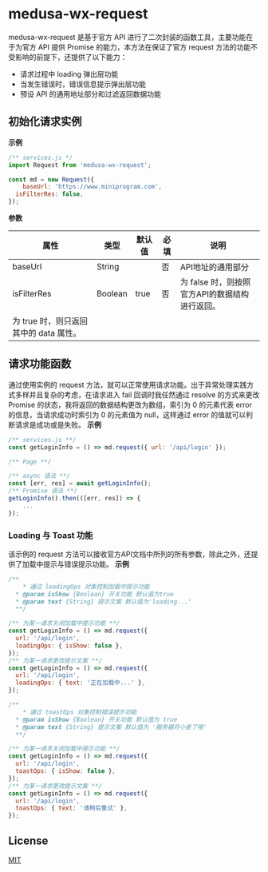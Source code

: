 # medusa-wx-request

medusa-wx-request 是基于官方 API 进行了二次封装的函数工具，主要功能在于为官方 API 提供 Promise 的能力，本方法在保证了官方 request 方法的功能不受影响的前提下，还提供了以下能力：

- 请求过程中 loading 弹出层功能
- 当发生错误时，错误信息提示弹出层功能
- 预设 API 的通用地址部分和过滤返回数据功能

## 初始化请求实例
**示例**
```javascript
/** services.js */
import Request from 'medusa-wx-request';

const md = new Request({
	baseUrl: 'https://www.miniprogram.com',
  isFilterRes: false,
});
```
**参数**

| 属性 | 类型 | 默认值 | 必填 | 说明 |
| --- | --- | --- | --- | --- |
| baseUrl | String |  | 否 | API地址的通用部分 |
| isFilterRes | Boolean | true | 否 | 为 false 时，则按照官方API的数据结构进行返回。
为 true 时，则只返回其中的 data 属性。 |

## 请求功能函数
通过使用实例的 request 方法，就可以正常使用请求功能。出于异常处理实践方式多样并且复杂的考虑，在请求进入 fail 回调时我任然通过 resolve 的方式来更改 Promise 的状态，我将返回的数据结构更改为数组，索引为 0 的元素代表 error 的信息，当请求成功时索引为 0 的元素值为 null，这样通过 error 的值就可以判断请求是成功或是失败。
**示例**
```javascript
/** services.js **/
const getLoginInfo = () => md.request({ url: '/api/login' });

/** Page **/

/** async 语法 **/
const [err, res] = await getLoginInfo();
/** Promise 语法 **/
getLoginInfo().then(([err, res]) => {
	...
});
```
### Loading 与 Toast 功能
该示例的 request 方法可以接收官方API文档中所列的所有参数，除此之外，还提供了加载中提示与错误提示功能。
**示例**
```javascript
/**
	* 通过 loadingOps 对象控制加载中提示功能
  * @param isShow {Boolean} 开关功能 默认值为true
  * @param text {String} 提示文案 默认值为'loading...'
  **/

/** 为某一请求关闭加载中提示功能 **/
const getLoginInfo = () => md.request({
  url: '/api/login',
  loadingOps: { isShow: false },
});
/** 为某一请求更改提示文案 **/
const getLoginInfo = () => md.request({
  url: '/api/login',
  loadingOps: { text: '正在加载中...' },
});
```
```javascript
/**
	* 通过 toastOps 对象控制错误提示功能
  * @param isShow {Boolean} 开关功能 默认值为 true
  * @param text {String} 提示文案 默认值为 '服务器开小差了哦'
  **/

/** 为某一请求关闭加载中提示功能 **/
const getLoginInfo = () => md.request({
  url: '/api/login',
  toastOps: { isShow: false },
});
/** 为某一请求更改提示文案 **/
const getLoginInfo = () => md.request({
  url: '/api/login',
  toastOps: { text: '请稍后重试' },
});
```

## License

[MIT](https://github.com/Oc-master/medusa-wx-request/blob/master/LICENSE)
